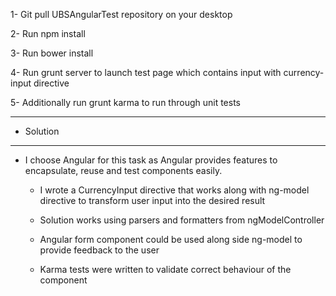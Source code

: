 1- Git pull UBSAngularTest repository on your desktop

2- Run npm install

3- Run bower install

4- Run grunt server to launch test page which contains input with currency-input directive

5- Additionally run grunt karma to run through unit tests


******************************
* Solution
******************************

 - I choose Angular for this task as Angular provides features to encapsulate, reuse and test components easily.

   - I wrote a CurrencyInput directive that works along with ng-model directive to transform user input into the desired result

   - Solution works using parsers and formatters from ngModelController

   - Angular form component could be used along side ng-model to provide feedback to the user

   - Karma tests were written to validate correct behaviour of the component



